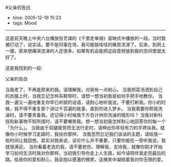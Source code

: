 #父亲的告白

- time: 2005-12-19 15:23
- tags: Mood

---

这是前天晚上中央六台播放张艺谋的《千里走单骑》首映式中播放的一段。当时我被打动了，说实话，要不是同事在场，我可能就哇哇的痛苦流涕了。后来，到网上一搜，原来想痛哭流涕的人还很多。如果有机会能把这段音频放到我的空间里就太好了。

这是我找到的一段:

父亲的告白

当我老了，不再是原来的我。请理解我，对我有一点耐心。
当我把菜汤洒到自己的衣服上时，当我忘记怎样系鞋带时，请想一想当初我是如何手把手地教你。
当我一遍又一遍地重复你早已听腻的话语，请耐心地听我说，不要打断我。你小的时候，我不得不重复那个讲过千百遍的故事，直到你进入梦乡。
当我需要你帮我洗澡时，请不要责备我。还记得小时候我千方百计哄你洗澡的情形吗？
当我对新科技和新事物不知所措时，请不要嘲笑我。想一想当初我怎样耐心地回答你的每一个「为什么」。
当我由于双腿疲劳而无法行走时，请伸出你年轻有力的手搀扶我。就像你小时候学习走路时，我扶你那样。
当我忽然忘记我们谈话的主题，请给我一些时间让我回想。其实对我来说，谈论什么并不重要，只要你能在一旁听我说，我就很满足。
当你看着老去的我，请不要悲伤。理解我，支持我，就像你刚才开始学习如何生活时我对你那样。当初我引导你走上人生路，如今请陪伴我走完最后的路。给我你的爱和耐心，我会抱以感激的微笑，这微笑中凝结着我对你无限的爱。